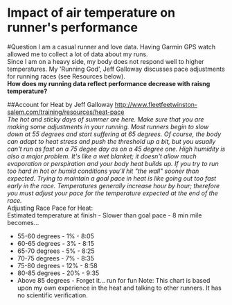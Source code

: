 Impact of air temperature on runner's performance
=================================================

#Question
I am a casual runner and love data.  Having Garmin GPS watch allowed me to collect a lot of data about my runs.  
Since I am on a heavy side, my body does not respond well to higher temperatures. 
My 'Running God', Jeff Galloway discusses pace adjustments for running races (see Resources below).  
**How does my running data reflect performance decrease with raisng temperature?**

##Account for Heat by Jeff Galloway
http://www.fleetfeetwinston-salem.com/training/resources/heat-pace  
_The hot and sticky days of summer are here. Make sure that you are making some adjustments in your running. Most runners begin to slow down at 55 degrees and start suffering at 65 degrees. Of course, the body can adapt to heat stress and push the threshold up a bit, but you usually can't run as fast on a 75 degee day as on a 45 degree one. High humidity is also a major problem. It's like a wet blanket; it doesn't allow much evaporation or perspiration and your body heat builds up.
If you try to run too hard in hot or humid conditions you'll hit "the wall" sooner than expected. Trying to maintain a goal pace in heat is like going out too fast early in the race. Temperatures generally increase hour by hour; therefore you must adjust your pace for the temperature expected at the end of the race._  
Adjusting Race Pace for Heat:  
Estimated temperature at finish - Slower than goal pace - 8 min mile becomes... 
* 55-60 degrees - 1% - 8:05
* 60-65 degrees - 3% - 8:15
* 65-70 degrees - 5% - 8:25
* 70-75 degrees - 7% - 8:35
* 75-80 degrees - 12% - 8:58
* 80-85 degrees - 20% - 9:35
* Above 85 degrees - Forget it... run for fun
Note: This chart is based upon my own experience in the heat and talking to other runners. It has no scientific verification.

